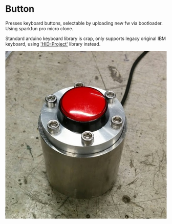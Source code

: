 # Button

Presses keyboard buttons, selectable by uploading new fw via bootloader.
Using sparkfun pro micro clone.

Standard arduino keyboard library is crap, only supports legacy original IBM keyboard, using ['HID-Project'][library] library instead.

![Button][button]

[button]: https://github.com/Cable89/button/blob/master/button.jpg "Image of button"
[library]: https://github.com/NicoHood/HID